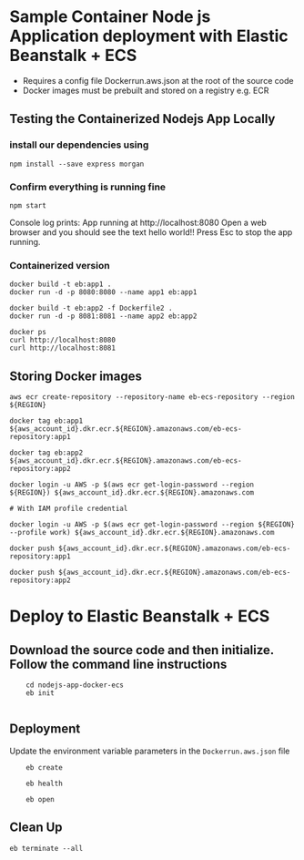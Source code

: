 # Sample Container Node js Application deployment with Elastic Beanstalk + ECS

- Requires a config file Dockerrun.aws.json at the root of the source code
- Docker images must be prebuilt and stored on a registry e.g. ECR

## Testing the Containerized Nodejs App Locally

### install our dependencies using 

`npm install --save express morgan`

### Confirm everything is running fine

`npm start`

Console log prints: App running at http://localhost:8080
Open a web browser and you should see the text hello world!!
Press Esc to stop the app running.  

### Containerized version

```
docker build -t eb:app1 .
docker run -d -p 8080:8080 --name app1 eb:app1

docker build -t eb:app2 -f Dockerfile2 .
docker run -d -p 8081:8081 --name app2 eb:app2

docker ps
curl http://localhost:8080
curl http://localhost:8081
```

## Storing Docker images
```
aws ecr create-repository --repository-name eb-ecs-repository --region ${REGION}

docker tag eb:app1 ${aws_account_id}.dkr.ecr.${REGION}.amazonaws.com/eb-ecs-repository:app1

docker tag eb:app2 ${aws_account_id}.dkr.ecr.${REGION}.amazonaws.com/eb-ecs-repository:app2

docker login -u AWS -p $(aws ecr get-login-password --region ${REGION}) ${aws_account_id}.dkr.ecr.${REGION}.amazonaws.com

# With IAM profile credential

docker login -u AWS -p $(aws ecr get-login-password --region ${REGION} --profile work) ${aws_account_id}.dkr.ecr.${REGION}.amazonaws.com

docker push ${aws_account_id}.dkr.ecr.${REGION}.amazonaws.com/eb-ecs-repository:app1

docker push ${aws_account_id}.dkr.ecr.${REGION}.amazonaws.com/eb-ecs-repository:app2
```
# Deploy to Elastic Beanstalk + ECS

## Download the source code and then initialize. Follow the command line instructions

```
    cd nodejs-app-docker-ecs
    eb init
    
```


## Deployment

Update the environment variable parameters in the `Dockerrun.aws.json` file

```
    eb create

    eb health 
    
    eb open
 ```

## Clean Up

```
eb terminate --all
```
